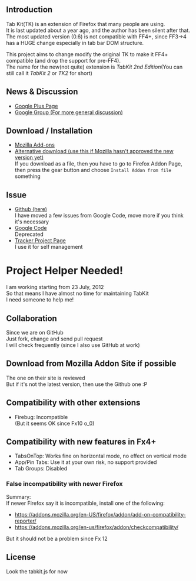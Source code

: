 ## Introduction
Tab Kit(TK) is an extension of Firefox that many people are using.  
It is last updated about a year ago, and the author has been silent after that.  
The most updated version (0.6) is not compatible with FF4+, since FF3->4 has a HUGE change especially in tab bar DOM structure.

This project aims to change modify the original TK to make it FF4+ compatible (and drop the support for pre-FF4).  
The name for the new(not quite) extension is *TabKit 2nd Edition*(You can still call it *TabKit 2* or *TK2* for short)

## News & Discussion
* [Google Plus Page](https://plus.google.com/106534394150015066907)  
* [Google Group (For more general discussion)](http://groups.google.com/group/tabkit-2nd-edition)  

## Download / Installation
* [Mozilla Add-ons](https://addons.mozilla.org/en-US/firefox/addon/tabkit-2nd-edition/)  
* [Alternative download (use this if Mozilla hasn't approved the new version yet)](https://github.com/PikachuEXE/tabkit2/downloads)  
If you download as a file, then you have to go to Firefox Addon Page, then press the gear button and choose `Install Addon from file` something

## Issue
* [Github (here)](https://github.com/PikachuEXE/tabkit2/issues)  
I have moved a few issues from Google Code, move more if you think it's necessary
* [Google Code](http://code.google.com/p/tabkit-2nd-edition/issues/list)  
Deprecated
* [Tracker Project Page](https://www.pivotaltracker.com/projects/620731)  
I use it for self management

# Project Helper Needed!
I am working starting from 23 July, 2012  
So that means I have almost no time for maintaining TabKit  
I need someone to help me!

## Collaboration
Since we are on GitHub  
Just fork, change and send pull request  
I will check frequently (since I also use GitHub at work)

## Download from Mozilla Addon Site if possible  
The one on their site is reviewed  
But if it's not the latest version, then use the Github one :P

## Compatibility with other extensions

* Firebug: Incompatible  
(But it seems OK since Fx10 o_0)

## Compatibility with new features in Fx4+
  * TabsOnTop: Works fine on horizontal mode, no effect on vertical mode
  * App/Pin Tabs: Use it at your own risk, no support provided
  * Tab Groups: Disabled

### False incompatibility with newer Firefox
Summary:  
If newer Firefox say it is incompatible, install one of the following:  
* https://addons.mozilla.org/en-US/firefox/addon/add-on-compatibility-reporter/
* https://addons.mozilla.org/en-us/firefox/addon/checkcompatibility/

But it should not be a problem since Fx 12

## License
Look the tabkit.js for now
